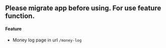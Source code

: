 ## Please migrate app before using. For use feature function.

#### Feature
* Money log page in url `/money-log`
